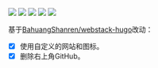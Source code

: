 <a href="https://gohugo.io" target="_blank" rel="noopener noreffer"><img src="https://img.shields.io/badge/Frame-Hugo-blue?style=flat&logo=Hugo&color=FF4088"></a> <a href="https://github.com/iplaycode/webstack-hugo" target="_blank" rel="noopener noreffer"><img src="https://img.shields.io/badge/Theme-webstack--hugo-blue?style=flat&logo=CSS3&logoColor=0594CB&color=0594CB"></a> <a href="https://github.com/Ma-Xiaotong/webstack-hugo/blob/master/LICENSE" target="_blank" rel="noopener noreffer"><img src="https://img.shields.io/github/license/Ma-Xiaotong/webstack-hugo?label=License&logo=Git&logoColor=F05032&color=33BA91"></a> <a href="https://www.cloudflare.com/" target="_blank" rel="noopener noreffer"><img src="https://img.shields.io/badge/CDN-Cloudflare-blue?style=flat&logo=Cloudflare&color=F38020"></a> <a href="https://github.com/Ma-Xiaotong/webstack-hugo/actions" target="_blank" rel="noopener noreffer"><img src="https://img.shields.io/github/deployments/Ma-Xiaotong/webstack-hugo/github-pages?label=Deploy&logo=GitHub%20Actions&logoColor=FFFFFF"></a>

基于[BahuangShanren/webstack-hugo](https://github.com/BahuangShanren/webstack-hugo)改动：

- [x] 使用自定义的网站和图标。
- [x] 删除右上角GitHub。